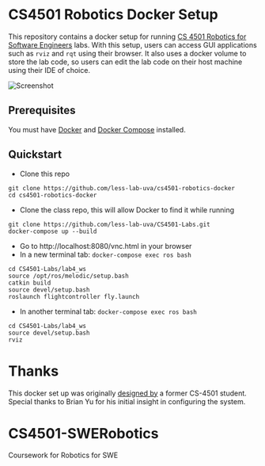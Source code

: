 # CS4501 Robotics Docker Setup

This repository contains a docker setup for running [CS 4501 Robotics for Software Engineers](https://less-lab-uva.github.io/CS4501-Website/) labs. With this setup, users can access GUI applications such as `rviz` and `rqt` using their browser. It also uses a docker volume to store the lab code, so users can edit the lab code on their host machine using their IDE of choice.

![Screenshot](./example.png)

## Prerequisites
You must have [Docker](https://www.docker.com/get-started) and [Docker Compose](https://docs.docker.com/compose/install/) installed.

## Quickstart
- Clone this repo
```
git clone https://github.com/less-lab-uva/cs4501-robotics-docker
cd cs4501-robotics-docker
```
- Clone the class repo, this will allow Docker to find it while running
```
git clone https://github.com/less-lab-uva/CS4501-Labs.git
docker-compose up --build
```
- Go to http://localhost:8080/vnc.html in your browser
- In a new terminal tab: `docker-compose exec ros bash`
```
cd CS4501-Labs/lab4_ws
source /opt/ros/melodic/setup.bash
catkin build
source devel/setup.bash
roslaunch flightcontroller fly.launch
```
- In another terminal tab: `docker-compose exec ros bash`
```
cd CS4501-Labs/lab4_ws
source devel/setup.bash
rviz
```

# Thanks
This docker set up was originally [designed by](https://github.com/brian-yu/cs4501-robotics-docker) a former CS-4501 student. Special thanks to Brian Yu for his initial insight in configuring the system.
# CS4501-SWERobotics
Coursework for Robotics for SWE
